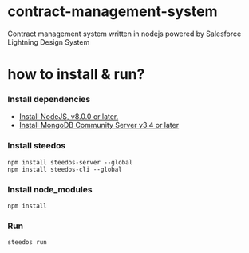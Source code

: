 # contract-management-system
Contract management system written in nodejs powered by Salesforce Lightning Design System

# how to install & run?

### Install dependencies
- [Install NodeJS, v8.0.0 or later.](https://nodejs.org/en/)
- [Install MongoDB Community Server v3.4 or later](https://www.mongodb.com/download-center/community)

### Install steedos
```
npm install steedos-server --global
npm install steedos-cli --global
```

### Install node_modules
```
npm install
```

### Run
```
steedos run
```
